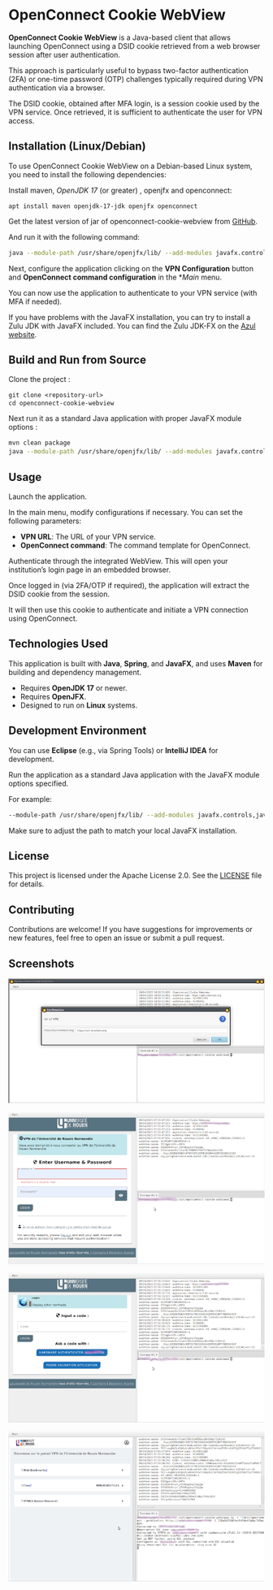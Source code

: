 # OpenConnect Cookie WebView

**OpenConnect Cookie WebView** is a Java-based client that allows launching OpenConnect using a DSID cookie retrieved from a web browser session after user authentication.

This approach is particularly useful to bypass two-factor authentication (2FA) or one-time password (OTP) challenges typically required during VPN authentication via a browser.

The DSID cookie, obtained after MFA login, is a session cookie used by the VPN service. Once retrieved, it is sufficient to authenticate the user for VPN access.

## Installation (Linux/Debian)
To use OpenConnect Cookie WebView on a Debian-based Linux system, you need to install the following dependencies:

Install maven, *OpenJDK 17* (or greater) , openjfx and openconnect:

```
apt install maven openjdk-17-jdk openjfx openconnect
```

Get the latest version of jar of openconnect-cookie-webview from [GitHub](https://github.com/vbonamy/openconnect-cookie-webview/releases).

And run it with the following command:

```bash
java --module-path /usr/share/openjfx/lib/ --add-modules javafx.controls,javafx.fxml,javafx.base,javafx.media,javafx.graphics,javafx.swing,javafx.web -jar openconnect-cookie-webview-1.2.jar
```

Next, configure the application clicking on the **VPN Configuration** button and **OpenConnect command configuration** in the **Main* menu.

You can now use the application to authenticate to your VPN service (with MFA if needed).

If you have problems with the JavaFX installation, you can try to install a Zulu JDK with JavaFX included. You can find the Zulu JDK-FX on the [Azul website](https://www.azul.com/downloads/?package=jdk-fx#zulu).


## Build and Run from Source

Clone the project :

```
git clone <repository-url>
cd openconnect-cookie-webview
```

Next run it as a standard Java application with proper JavaFX module options :

```bash
mvn clean package
java --module-path /usr/share/openjfx/lib/ --add-modules javafx.controls,javafx.fxml,javafx.base,javafx.media,javafx.graphics,javafx.swing,javafx.web -jar target/openconnect-cookie-webview-1.3-SNAPSHOT.jar
```

## Usage
Launch the application.

In the main menu, modify configurations if necessary. You can set the following parameters:
- **VPN URL**: The URL of your VPN service.
- **OpenConnect command**: The command template for OpenConnect. 

Authenticate through the integrated WebView. This will open your institution’s login page in an embedded browser.

Once logged in (via 2FA/OTP if required), the application will extract the DSID cookie from the session.

It will then use this cookie to authenticate and initiate a VPN connection using OpenConnect.


## Technologies Used

This application is built with **Java**, **Spring**, and **JavaFX**, and uses **Maven** for building and dependency management.

- Requires **OpenJDK 17** or newer.
- Requires **OpenJFX**.
- Designed to run on **Linux** systems.

## Development Environment

You can use **Eclipse** (e.g., via Spring Tools) or **IntelliJ IDEA** for development.

Run the application as a standard Java application with the JavaFX module options specified.

For example:

```bash
--module-path /usr/share/openjfx/lib/ --add-modules javafx.controls,javafx.fxml,javafx.base,javafx.media,javafx.graphics,javafx.swing,javafx.web
```

Make sure to adjust the path to match your local JavaFX installation.

## License

This project is licensed under the Apache License 2.0. See the [LICENSE](LICENSE) file for details.

## Contributing

Contributions are welcome! If you have suggestions for improvements or new features, feel free to open an issue or submit a pull request.

## Screenshots

![Configuration](src/etc/openconnect-mfa-0.png)

![Authentication with MFA, login/password page](src/etc/openconnect-mfa-1.png)

![Authentication with MFA, One-Time Password (OTP) page](src/etc/openconnect-mfa-2.png)

![Authentication, DSID cookie extraction and OpenConnect command execution](src/etc/openconnect-mfa-3.png)
